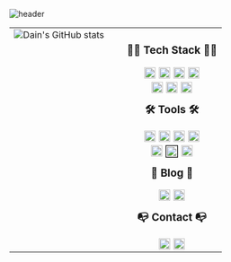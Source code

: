 ![header](https://capsule-render.vercel.app/api?type=waving&color=auto&height=300&section=header&text=DAIN%20LEE&fontSize=90&desc=Welcome%20to%20my%20GitHub!&descAlignY=55&animation=whinkling&fontAlignY=40)

<table style="border-collapse: collapse; border: none;">
  <tr>
    <!-- 왼쪽 열: GitHub 통계 이미지 -->
    <td style="border: none; padding-right: 20px;" valign="top" width="50%" align="center">
      <!-- GitHub 통계 -->
      <img src="https://github-readme-stats.vercel.app/api?username=dain391&count_private=true&show_icons=true&theme=dracula" alt="Dain's GitHub stats" />
    </td>

  <!-- 오른쪽 열: 기술 스택, 도구, 블로그, 연락처 뱃지들 -->
  <td style="border: none; padding-left: 20px;" valign="top" width="50%">
    <!-- 👩‍💻 Tech Stack 👩‍💻 -->
    <h3 align="center">👩‍💻 Tech Stack 👩‍💻</h3>
    <div align="center" style="display: flex; flex-wrap: wrap; justify-content: center; gap: 6px;">
      <!-- HTML5 -->
      <a href="https://developer.mozilla.org/en-US/docs/Web/HTML"><img src="https://img.shields.io/badge/HTML5-E34F26?style=flat&logo=html5&logoColor=ffffff" style="height:20px"/></a>
      <!-- Java -->
      <a href="https://www.oracle.com/java/"><img src="https://img.shields.io/badge/Java-007396?style=flat&logo=java&logoColor=ffffff" style="height:20px"/></a>
      <!-- JavaScript -->
      <a href="https://developer.mozilla.org/en-US/docs/Web/JavaScript"><img src="https://img.shields.io/badge/JavaScript-F7DF1E?style=flat&logo=javascript&logoColor=000000" style="height:20px"/></a>
      <!-- jQuery -->
      <a href="https://jquery.com/"><img src="https://img.shields.io/badge/jQuery-0769AD?style=flat&logo=jquery&logoColor=ffffff" style="height:20px"/></a>
    </div>
  
  <div align="center" style="display: flex; justify-content: center; gap: 6px; margin-top: 6px;">
    <!-- MySQL -->
    <a href="https://www.mysql.com"><img src="https://img.shields.io/badge/MySQL-4479A1?style=flat&logo=mysql&logoColor=ffffff" style="height:20px"/></a>
    <!-- Python -->
    <a href="https://www.python.org"><img src="https://img.shields.io/badge/Python-3776AD?style=flat&logo=python&logoColor=ffffff" style="height:20px"/></a>
    <!-- Spring -->
    <a href="https://spring.io"><img src="https://img.shields.io/badge/Spring-6DB33F?style=flat&logo=spring&logoColor=ffffff" style="height:20px"/></a>
  </div>

  <!-- 🛠 Tools 🛠 -->
  <h3 align="center" style="margin-top: 16px;">🛠 Tools 🛠</h3>
  <div align="center" style="display: flex; flex-wrap: wrap; justify-content: center; gap: 6px;">
    <!-- Adobe Photoshop -->
    <a href="https://www.adobe.com/products/photoshop.html"><img src="https://img.shields.io/badge/Photoshop-31A8FF?style=flat&logo=adobephotoshop&logoColor=ffffff" style="height:20px"/></a>
    <!-- Figma -->
    <a href="https://figma.com"><img src="https://img.shields.io/badge/Figma-F24E1E?style=flat&logo=figma&logoColor=ffffff" style="height:20px"/></a>
    <!-- Git -->
    <a href="https://git-scm.com/"><img src="https://img.shields.io/badge/Git-F05032?style=flat&logo=git&logoColor=ffffff" style="height:20px"/></a>
    <!-- GitHub -->
    <a href="https://github.com"><img src="https://img.shields.io/badge/GitHub-181717?style=flat&logo=github&logoColor=ffffff" style="height:20px"/></a>
  </div>

  <div align="center" style="display: flex; justify-content: center; gap: 6px; margin-top: 6px;">
    <!-- IntelliJ -->
    <a href="https://www.jetbrains.com/idea/"><img src="https://img.shields.io/badge/IntelliJ%20IDEA-000000?style=flat&logo=intellijidea&logoColor=ffffff" style="height:20px"/></a>
    <!-- Notion (white background) -->
    <a href="https://www.notion.so/"><img src="https://img.shields.io/badge/Notion-ffffff?style=flat&logo=notion&logoColor=000000" style="height:20px; border: 1px solid #000000"/></a>
    <!-- VS Code -->
    <a href="https://code.visualstudio.com/"><img src="https://img.shields.io/badge/VS%20Code-007ACC?style=flat&logo=visualstudiocode&logoColor=ffffff" style="height:20px"/></a>
  </div>

  <!-- 📝 Blog 📝 -->
  <h3 align="center" style="margin-top: 16px;">📝 Blog 📝</h3>
  <div align="center" style="display: flex; flex-wrap: wrap; justify-content: center; gap: 6px;">
    <!-- Tistory -->
    <a href="https://dain391.tistory.com/"><img src="https://img.shields.io/badge/Tistory-F05032?style=flat&logo=blogger&logoColor=ffffff" style="height:20px"/></a>
    <!-- Velog -->
    <a href="https://velog.io/@dain391/posts"><img src="https://img.shields.io/badge/Velog-20C997?style=flat&logo=velog&logoColor=ffffff" style="height:20px"/></a>
  </div>

  <!-- 📭 Contact 📭 -->
  <h3 align="center" style="margin-top: 16px;">📭 Contact 📭</h3>
  <div align="center" style="display: flex; flex-wrap: wrap; justify-content: center; gap: 6px;">
    <!-- Discord -->
    <a href="https://discord.com/users/idain"><img src="https://img.shields.io/badge/Discord-5865F2?style=flat&logo=discord&logoColor=ffffff" style="height:20px"/></a>
    <!-- Gmail -->
    <a href="mailto:0901ekdls@gmail.com"><img src="https://img.shields.io/badge/Gmail-D14836?style=flat&logo=gmail&logoColor=ffffff" style="height:20px"/></a>
  </div>
  </td>
  </tr>
</table>

